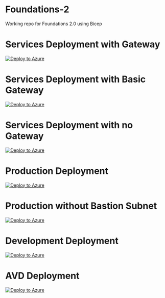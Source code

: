 # Foundations-2
 
Working repo for Foundations 2.0 using Bicep

# Services Deployment with Gateway

[![Deploy to Azure](https://aka.ms/deploytoazurebutton)](https://portal.azure.com/#create/Microsoft.Template/uri/https%3A%2F%2Fraw.githubusercontent.com%2Ftoddnelson5%2FFoundations-2%2Fmain%2Fservicesdeploy.json)

# Services Deployment with Basic Gateway

[![Deploy to Azure](https://aka.ms/deploytoazurebutton)](https://portal.azure.com/#create/Microsoft.Template/uri/https%3A%2F%2Fraw.githubusercontent.com%2Ftoddnelson5%2FFoundations-2%2Fmain%2FservicesbasicGWdeploy.json)

# Services Deployment with no Gateway

[![Deploy to Azure](https://aka.ms/deploytoazurebutton)](https://portal.azure.com/#create/Microsoft.Template/uri/https%3A%2F%2Fraw.githubusercontent.com%2Ftoddnelson5%2FFoundations-2%2Fmain%2FservicesnoGWdeploy.json)

# Production Deployment

[![Deploy to Azure](https://aka.ms/deploytoazurebutton)](https://portal.azure.com/#create/Microsoft.Template/uri/https%3A%2F%2Fraw.githubusercontent.com%2Ftoddnelson5%2FFoundations-2%2Fmain%2Fproddeploy.json)

# Production without Bastion Subnet

[![Deploy to Azure](https://aka.ms/deploytoazurebutton)](https://portal.azure.com/#create/Microsoft.Template/uri/https%3A%2F%2Fraw.githubusercontent.com%2Ftoddnelson5%2FFoundations-2%2Fmain%2Fprodnobastiondeploy.json)

# Development Deployment

[![Deploy to Azure](https://aka.ms/deploytoazurebutton)](https://portal.azure.com/#create/Microsoft.Template/uri/https%3A%2F%2Fraw.githubusercontent.com%2Ftoddnelson5%2FFoundations-2%2Fmain%2Fdevdeploy.json)

# AVD Deployment

[![Deploy to Azure](https://aka.ms/deploytoazurebutton)](https://portal.azure.com/#create/Microsoft.Template/uri/https%3A%2F%2Fraw.githubusercontent.com%2Ftoddnelson5%2FFoundations-2%2Fmain%2Favddeploy.json)









